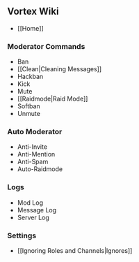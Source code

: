 ## Vortex Wiki

- [[Home]]

### Moderator Commands

- Ban
- [[Clean|Cleaning Messages]]
- Hackban
- Kick
- Mute
- [[Raidmode|Raid Mode]]
- Softban
- Unmute


### Auto Moderator

- Anti-Invite
- Anti-Mention
- Anti-Spam
- Auto-Raidmode


### Logs

- Mod Log
- Message Log
- Server Log


### Settings
- [[Ignoring Roles and Channels|Ignores]]